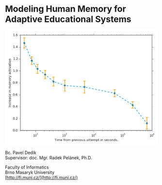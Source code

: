 Modeling Human Memory for Adaptive Educational Systems
======================================================

![Forgetting Curve](/img/pfa-proper-gradient-descent-staircase-sequences.png)

Bc. Pavel Dedík  
Supervisor: doc. Mgr. Radek Pelánek, Ph.D.

Faculty of Informatics  
Brno Masaryk University  
[http://fi.muni.cz/](http://fi.muni.cz/)
